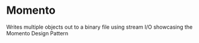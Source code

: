 # Momento
Writes multiple objects out to a binary file using stream I/O showcasing the Momento Design Pattern 
